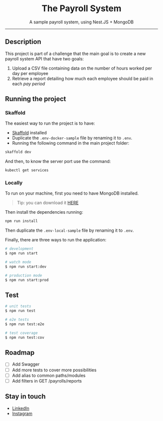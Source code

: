 <h1 align="center">
  The Payroll System
</h1>

<p align="center">A sample payroll system, using Nest.JS + MongoDB</p>

____

## Description

This project is part of a challenge that the main goal is to create a new payroll system API that have two goals:

1. Upload a CSV file containing data on the number of hours worked per day per employee
1. Retrieve a report detailing how much each employee should be paid in each _pay period_

## Running the project

### Skaffold

The easiest way to run the project is to have:
- [Skaffold](https://skaffold.dev/docs/install/) installed
- Duplicate the `.env-docker-sample` file by renaming it to `.env`.
- Running the following command in the main project folder:

```bash
skaffold dev
```

And then, to know the server port use the command:

```bash
kubectl get services
```

### Locally

To run on your machine, first you need to have MongoDB installed.

> Tip: you can download it [HERE](https://www.mongodb.com/try/download/community)

Then install the dependencies running:

```bash
npm run install
```

Then duplicate the `.env-local-sample` file by renaming it to `.env`.

Finally, there are three ways to run the application:

```bash
# development
$ npm run start

# watch mode
$ npm run start:dev

# production mode
$ npm run start:prod
```

## Test

```bash
# unit tests
$ npm run test

# e2e tests
$ npm run test:e2e

# test coverage
$ npm run test:cov
```

## Roadmap

* [ ] Add Swagger
* [ ] Add more tests to cover more possibilities
* [ ] Add alias to common paths/modules
* [ ] Add filters in GET /payrolls/reports

## Stay in touch

- [LinkedIn](https://www.linkedin.com/in/wenderpmachado/)
- [Instagram](https://www.instagram.com/wenderpmachado/)
